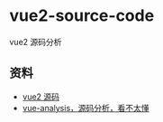 # vue2-source-code

vue2 源码分析

## 资料

* [vue2 源码](https://nlrx-wjc.github.io/Blog/about/)
* [vue-analysis，源码分析，看不太懂](https://ustbhuangyi.github.io/vue-analysis/v2/reactive/)